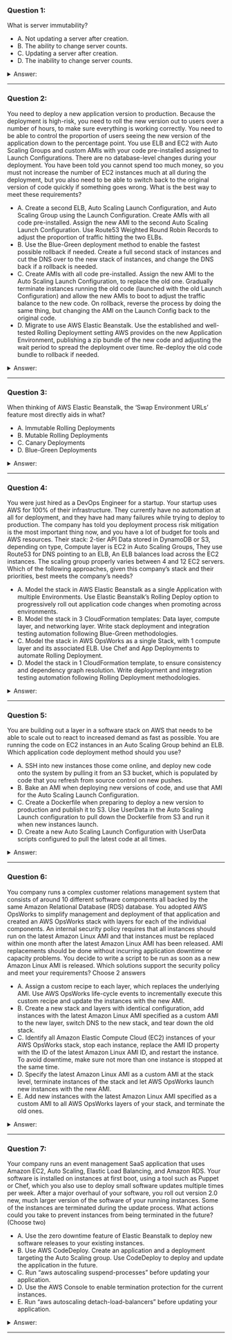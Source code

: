 ### Question 1:

What is server immutability?

- A. Not updating a server after creation.
- B. The ability to change server counts.
- C. Updating a server after creation.
- D. The inability to change server counts.

<details><summary>Answer:</summary><p>
[A]

Categories:
[]

Explanation:

Question 1@http://jayendrapatil.com/aws-blue-green-deployment/

A: During the new release, a new set of EC2 instances are rolled out by terminating older instances and are disposable. EC2 instance usage is considered temporary or ephemeral in nature for the period of deployment until the current release is active

</p></details><hr>

### Question 2:

You need to deploy a new application version to production. Because the deployment is high-risk, you need to roll the new version out to users over a number of hours, to make sure everything is working correctly. You need to be able to control the proportion of users seeing the new version of the application down to the percentage point. You use ELB and EC2 with Auto Scaling Groups and custom AMIs with your code pre-installed assigned to Launch Configurations. There are no database-level changes during your deployment. You have been told you cannot spend too much money, so you must not increase the number of EC2 instances much at all during the deployment, but you also need to be able to switch back to the original version of code quickly if something goes wrong. What is the best way to meet these requirements?

- A. Create a second ELB, Auto Scaling Launch Configuration, and Auto Scaling Group using the Launch Configuration. Create AMIs with all code pre-installed. Assign the new AMI to the second Auto Scaling Launch Configuration. Use Route53 Weighted Round Robin Records to adjust the proportion of traffic hitting the two ELBs.
- B. Use the Blue-Green deployment method to enable the fastest possible rollback if needed. Create a full second stack of instances and cut the DNS over to the new stack of instances, and change the DNS back if a rollback is needed. 
- C. Create AMIs with all code pre-installed. Assign the new AMI to the Auto Scaling Launch Configuration, to replace the old one. Gradually terminate instances running the old code (launched with the old Launch Configuration) and allow the new AMIs to boot to adjust the traffic balance to the new code. On rollback, reverse the process by doing the same thing, but changing the AMI on the Launch Config back to the original code. 
- D. Migrate to use AWS Elastic Beanstalk. Use the established and well-tested Rolling Deployment setting AWS provides on the new Application Environment, publishing a zip bundle of the new code and adjusting the wait period to spread the deployment over time. Re-deploy the old code bundle to rollback if needed.

<details><summary>Answer:</summary><p>
[A]

Categories:
[RDS, EC2, ASG, ELB, Elastic Beanstalk]

Explanation:

Question 2@http://jayendrapatil.com/aws-blue-green-deployment/

A: (Use Weighted Round Robin DNS Records and reverse proxies allow such fine-grained tuning of traffic splits. Blue-Green option does not meet the requirement that we mitigate costs and keep overall EC2 fleet size consistent, so we must select the 2 ELB and ASG option with WRR DNS tuning)

B: Full second stack is expensive

C: Cannot modify the existing launch config

</p></details><hr>

### Question 3:

When thinking of AWS Elastic Beanstalk, the ‘Swap Environment URLs’ feature most directly aids in what?

- A. Immutable Rolling Deployments
- B. Mutable Rolling Deployments
- C. Canary Deployments
- D. Blue-Green Deployments

<details><summary>Answer:</summary><p>
[D]

Categories:
[Elastic Beanstalk]

Explanation:

Question 3@http://jayendrapatil.com/aws-blue-green-deployment/

D: Complete switch from one environment to other

</p></details><hr>

### Question 4:

You were just hired as a DevOps Engineer for a startup. Your startup uses AWS for 100% of their infrastructure. They currently have no automation at all for deployment, and they have had many failures while trying to deploy to production. The company has told you deployment process risk mitigation is the most important thing now, and you have a lot of budget for tools and AWS resources. Their stack: 2-tier API Data stored in DynamoDB or S3, depending on type, Compute layer is EC2 in Auto Scaling Groups, They use Route53 for DNS pointing to an ELB, An ELB balances load across the EC2 instances. The scaling group properly varies between 4 and 12 EC2 servers. Which of the following approaches, given this company’s stack and their priorities, best meets the company’s needs?

- A. Model the stack in AWS Elastic Beanstalk as a single Application with multiple Environments. Use Elastic Beanstalk’s Rolling Deploy option to progressively roll out application code changes when promoting across environments. 
- B. Model the stack in 3 CloudFormation templates: Data layer, compute layer, and networking layer. Write stack deployment and integration testing automation following Blue-Green methodologies.
- C. Model the stack in AWS OpsWorks as a single Stack, with 1 compute layer and its associated ELB. Use Chef and App Deployments to automate Rolling Deployment. 
- D. Model the stack in 1 CloudFormation template, to ensure consistency and dependency graph resolution. Write deployment and integration testing automation following Rolling Deployment methodologies. 

<details><summary>Answer:</summary><p>
[B]

Categories:
[S3, SES, OpsWorks, EC2, ASG, CloudFormation, DynamoDB, ELB, Elastic Beanstalk]

Explanation:

Question 4@http://jayendrapatil.com/aws-blue-green-deployment/

A: Does not support DynamoDB also need Blue Green deployment for zero downtime deployment as cost is not a constraint

C: Does not support DynamoDB also need Blue Green deployment for zero downtime deployment as cost is not a constraint

D: Need Blue Green deployment for zero downtime deployment as cost is not a constraint

</p></details><hr>

### Question 5:

You are building out a layer in a software stack on AWS that needs to be able to scale out to react to increased demand as fast as possible. You are running the code on EC2 instances in an Auto Scaling Group behind an ELB. Which application code deployment method should you use?

- A. SSH into new instances those come online, and deploy new code onto the system by pulling it from an S3 bucket, which is populated by code that you refresh from source control on new pushes. 
- B. Bake an AMI when deploying new versions of code, and use that AMI for the Auto Scaling Launch Configuration.
- C. Create a Dockerfile when preparing to deploy a new version to production and publish it to S3. Use UserData in the Auto Scaling Launch configuration to pull down the Dockerfile from S3 and run it when new instances launch. 
- D. Create a new Auto Scaling Launch Configuration with UserData scripts configured to pull the latest code at all times. 

<details><summary>Answer:</summary><p>
[B]

Categories:
[S3, EC2, ASG, ELB]

Explanation:

Question 5@http://jayendrapatil.com/aws-blue-green-deployment/

A: is slow and manual

B: Pre baked AMIs can help to get started quickly

C: is slow

D: is slow

</p></details><hr>

### Question 6:

You company runs a complex customer relations management system that consists of around 10 different software components all backed by the same Amazon Relational Database (RDS) database. You adopted AWS OpsWorks to simplify management and deployment of that application and created an AWS OpsWorks stack with layers for each of the individual components. An internal security policy requires that all instances should run on the latest Amazon Linux AMI and that instances must be replaced within one month after the latest Amazon Linux AMI has been released. AMI replacements should be done without incurring application downtime or capacity problems. You decide to write a script to be run as soon as a new Amazon Linux AMI is released. Which solutions support the security policy and meet your requirements? Choose 2 answers

- A. Assign a custom recipe to each layer, which replaces the underlying AMI. Use AWS OpsWorks life-cycle events to incrementally execute this custom recipe and update the instances with the new AMI.
- B. Create a new stack and layers with identical configuration, add instances with the latest Amazon Linux AMI specified as a custom AMI to the new layer, switch DNS to the new stack, and tear down the old stack.
- C. Identify all Amazon Elastic Compute Cloud (EC2) instances of your AWS OpsWorks stack, stop each instance, replace the AMI ID property with the ID of the latest Amazon Linux AMI ID, and restart the instance. To avoid downtime, make sure not more than one instance is stopped at the same time.
- D. Specify the latest Amazon Linux AMI as a custom AMI at the stack level, terminate instances of the stack and let AWS OpsWorks launch new instances with the new AMI.
- E. Add new instances with the latest Amazon Linux AMI specified as a custom AMI to all AWS OpsWorks layers of your stack, and terminate the old ones.

<details><summary>Answer:</summary><p>
[B, E]

Categories:
[RDS, OpsWorks, EC2]

Explanation:

Question 6@http://jayendrapatil.com/aws-blue-green-deployment/

B: Blue-Green Deployment

</p></details><hr>

### Question 7:

Your company runs an event management SaaS application that uses Amazon EC2, Auto Scaling, Elastic Load Balancing, and Amazon RDS. Your software is installed on instances at first boot, using a tool such as Puppet or Chef, which you also use to deploy small software updates multiple times per week. After a major overhaul of your software, you roll out version 2.0 new, much larger version of the software of your running instances. Some of the instances are terminated during the update process. What actions could you take to prevent instances from being terminated in the future? (Choose two)

- A. Use the zero downtime feature of Elastic Beanstalk to deploy new software releases to your existing instances. 
- B. Use AWS CodeDeploy. Create an application and a deployment targeting the Auto Scaling group. Use CodeDeploy to deploy and update the application in the future.
- C. Run “aws autoscaling suspend-processes” before updating your application.
- D. Use the AWS Console to enable termination protection for the current instances. 
- E. Run “aws autoscaling detach-load-balancers” before updating your application. 

<details><summary>Answer:</summary><p>
[B, C]

Categories:
[SES, RDS, EC2, ASG, ELB, Elastic Beanstalk]

Explanation:

Question 7@http://jayendrapatil.com/aws-blue-green-deployment/

A: No such feature, you can perform environment url swap

B: https://aws.amazon.com/blogs/devops/under-the-hood-aws-codedeploy-and-auto-scaling-integration/

B: (Refer )

C: http://docs.aws.amazon.com/AWSEC2/latest/UserGuide/terminating-instances.html#Using_ChangingDisableAPITermination

C: (Refer )

D: Termination protection does not work with Auto Scaling

E: Does not prevent Auto Scaling to terminate the instances

</p></details><hr>

